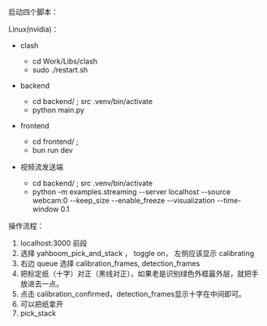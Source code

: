 启动四个脚本：



Linux(nvidia)：
- clash
  - cd Work/Libs/clash
  - sudo ./restart.sh

- backend
  - cd backend/ ; src .venv/bin/activate
  <!-- - uv sync -->
  - python main.py

- frontend
  - cd frontend/ ;
  <!-- - bun install -->
  - bun run dev


- 视频流发送端
  - cd backend/ ; src .venv/bin/activate
  - python -m examples.streaming --server localhost  --source webcam:0 --keep_size --enable_freeze --visualization --time-window 0.1

<!-- - 机械臂接受命令端
  - cd ~/Work/Projects/scripts
  - python Server_280.py -->



操作流程：
1. localhost:3000 前段
2. 选择 yahboom_pick_and_stack ， toggle on， 左侧应该显示 calibrating
3. 右边 queue 选择 calibration_frames, detection_frames
4. 把标定纸（十字）对正（黑线对正），如果老是识别绿色外框最外层，就把手放进去一点。
5. 点击 calibration_confirmed，detection_frames显示十字在中间即可。
6. 可以把纸拿开
7. pick_stack


